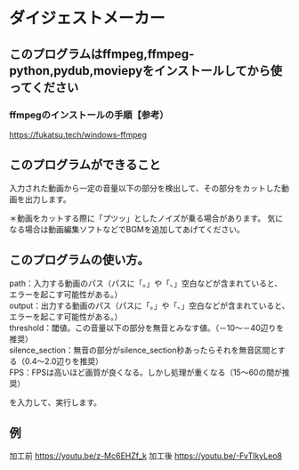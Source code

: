 # ダイジェストメーカー
## このプログラムはffmpeg,ffmpeg-python,pydub,moviepyをインストールしてから使ってください
### ffmpegのインストールの手順【参考）
https://fukatsu.tech/windows-ffmpeg
## このプログラムができること
入力された動画から一定の音量以下の部分を検出して、その部分をカットした動画を出力します。  

＊動画をカットする際に「プツッ」としたノイズが乗る場合があります。
気になる場合は動画編集ソフトなどでBGMを追加してあげてください。
## このプログラムの使い方。
path：入力する動画のパス（パスに「。」や「、」空白などが含まれていると、エラーを起こす可能性がある。）  
output：出力する動画のパス（パスに「。」や「、」空白などが含まれていると、エラーを起こす可能性がある。）  
threshold：閾値。この音量以下の部分を無音とみなす値。（－10～－40辺りを推奨）  
silence_section：無音の部分がsilence_section秒あったらそれを無音区間とする（0.4～2.0辺りを推奨）  
FPS：FPSは高いほど画質が良くなる。しかし処理が重くなる（15～60の間が推奨）  

を入力して、実行します。
## 例
加工前
https://youtu.be/z-Mc6EHZf_k
加工後
https://youtu.be/-FvTlkyLeo8



